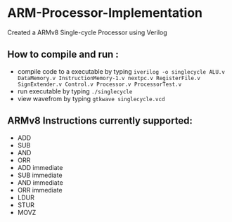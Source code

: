 # ARM-Processor-Implementation
Created a ARMv8 Single-cycle Processor using Verilog 


## How to compile and run :
- compile code to a executable by typing `iverilog -o singlecycle ALU.v DataMemory.v InstructionMemory-1.v nextpc.v RegisterFile.v SignExtender.v Control.v Processor.v ProcessorTest.v`
- run executable by typing `./singlecycle`
- view wavefrom by typing `gtkwave singlecycle.vcd`

## ARMv8 Instructions currently supported: 
- ADD 
- SUB
- AND
- ORR
- ADD immediate
- SUB immediate
- AND immediate
- ORR immediate
- LDUR
- STUR
- MOVZ
